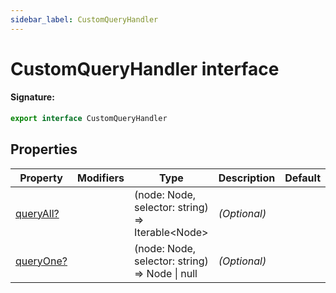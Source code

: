 ```yaml
---
sidebar_label: CustomQueryHandler
---
```


# CustomQueryHandler interface

#### Signature:

```typescript
export interface CustomQueryHandler
```

## Properties

| Property                                                | Modifiers | Type                                                      | Description  | Default |
| ------------------------------------------------------- | --------- | --------------------------------------------------------- | ------------ | ------- |
| [queryAll?](./puppeteer.customqueryhandler.queryall.md) |           | (node: Node, selector: string) =&gt; Iterable&lt;Node&gt; | _(Optional)_ |         |
| [queryOne?](./puppeteer.customqueryhandler.queryone.md) |           | (node: Node, selector: string) =&gt; Node \| null         | _(Optional)_ |         |
